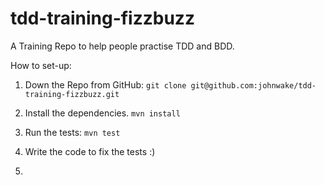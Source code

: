 # tdd-training-fizzbuzz

A Training Repo to help people practise TDD and BDD.

How to set-up: 

1. Down the Repo from GitHub: 
` git clone git@github.com:johnwake/tdd-training-fizzbuzz.git `

2. Install the dependencies. 
` mvn install `

3. Run the tests: 
` mvn test `

4. Write the code to fix the tests :)
5. 
